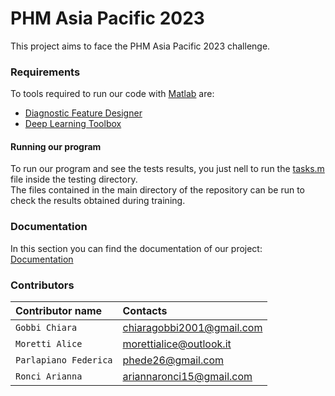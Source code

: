 # PHM Asia Pacific 2023
This project aims to face the PHM Asia Pacific 2023 challenge.

### Requirements
To tools required to run our code with [Matlab](https://it.mathworks.com/products/matlab/student.html) are:
* [Diagnostic Feature Designer](https://it.mathworks.com/help/predmaint/ref/diagnosticfeaturedesigner-app.html)
* [Deep Learning Toolbox](https://it.mathworks.com/products/deep-learning.html)

#### Running our program

To run our program and see the tests results, you just nell to run the [tasks.m](https://github.com/FedericaParlapiano/Progetto-Manutenzione-PHM-Asia-2023/blob/main/testing/tasks.m) file inside the testing directory.\
The files contained in the main directory of the repository can be run to check the results obtained during training. 

### Documentation
In this section you can find the documentation of our project: [Documentation]()

### Contributors
| Contributor name | Contacts |
| :-------- | :------- | 
| `Gobbi Chiara`     | chiaragobbi2001@gmail.com | 
| `Moretti Alice`     | morettialice@outlook.it | 
| `Parlapiano Federica`     | phede26@gmail.com | 
| `Ronci Arianna`     | ariannaronci15@gmail.com | 
